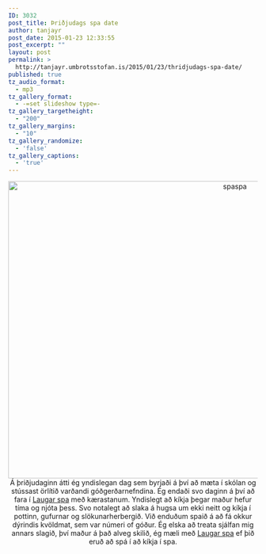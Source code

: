 ```yaml
---
ID: 3032
post_title: Þriðjudags spa date
author: tanjayr
post_date: 2015-01-23 12:33:55
post_excerpt: ""
layout: post
permalink: >
  http://tanjayr.umbrotsstofan.is/2015/01/23/thridjudags-spa-date/
published: true
tz_audio_format:
  - mp3
tz_gallery_format:
  - -=set slideshow type=-
tz_gallery_targetheight:
  - "200"
tz_gallery_margins:
  - "10"
tz_gallery_randomize:
  - 'false'
tz_gallery_captions:
  - 'true'
---
```

<p style="text-align: center;"><img class="aligncenter size-large wp-image-3055" src="http://www.tanjayr.com/wp-content/uploads/2015/01/spaspa-1024x683.jpg" alt="spaspa" width="900" height="600" />Á þriðjudaginn átti ég yndislegan dag sem byrjaði á því að mæta í skólan og stússast örlítið varðandi góðgerðarnefndina. Ég endaði svo daginn á því að fara í <a href="http://www.laugarspa.is" target="_blank">Laugar spa</a> með kærastanum. Yndislegt að kíkja þegar maður hefur tíma og njóta þess. Svo notalegt að slaka á hugsa um ekki neitt og kíkja í pottinn, gufurnar og slökunarherbergið. Við enduðum spaið á að fá okkur dýrindis kvöldmat, sem var númeri of góður. Ég elska að treata sjálfan mig annars slagið, því maður á það alveg skilið, ég mæli með <a href="http://www.laugarspa.is" target="_blank">Laugar spa</a> ef þið eruð að spá í að kíkja í spa.</p>